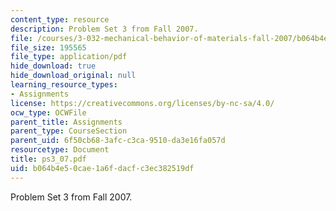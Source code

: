 ```yaml
---
content_type: resource
description: Problem Set 3 from Fall 2007.
file: /courses/3-032-mechanical-behavior-of-materials-fall-2007/b064b4e50cae1a6fdacfc3ec382519df_ps3_07.pdf
file_size: 195565
file_type: application/pdf
hide_download: true
hide_download_original: null
learning_resource_types:
- Assignments
license: https://creativecommons.org/licenses/by-nc-sa/4.0/
ocw_type: OCWFile
parent_title: Assignments
parent_type: CourseSection
parent_uid: 6f50cb68-3afc-c3ca-9510-da3e16fa057d
resourcetype: Document
title: ps3_07.pdf
uid: b064b4e5-0cae-1a6f-dacf-c3ec382519df
---
```

Problem Set 3 from Fall 2007.